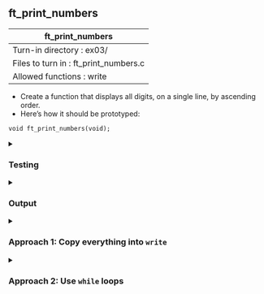 ## ft_print_numbers

|               ft_print_numbers        |
|---------------------------------|
| Turn-in directory : ex03/       |
| Files to turn in : ft_print_numbers.c |
| Allowed functions : write       |

- Create a function that displays all digits, on a single line, by
ascending order.
- Here’s how it should be prototyped:
```
void ft_print_numbers(void);
```

<details>
<summary><h3>Testing</h3></summary>
<pre><code>int	main(void)
{
	ft_print_numbers();
	return (0);
}
</pre></code>

See [testing file](main.c)
</details>

<details>
<summary><h3>Output</h3></summary>
<pre><code>0123456789</code></pre>
</details>

<details>
<summary><h3><b>Approach 1: Copy everything into <code>write</code></b></h3></summary>
This <a href=ft_print_numbers_v1.c>approach</a> simply puts everything that needs to be written into a single <code>write</code> command. It completes the task with very few lines. Just make sure the text is copied correctly and the number of characters to be printed correctly calibrated. 
</details>


<details>
<summary><h3><b>Approach 2: Use <code>while</code> loops</b></h3></summary>
This <a href=ft_print_numbers_v2.c>approach</a> uses <code>while</code> loops (and more lines of code) to achieve the same. Even though we are dealing with digits, we continue to put the digits in quotes to refer to these characters. 
Alternatively, we can use ASCII values like so:
<pre><code>...
x = 48; 
while (x <= 57)
...</code></pre>
</details>
